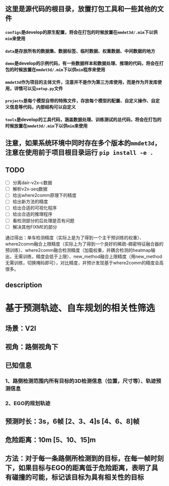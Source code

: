 ## 这里是源代码的根目录，放置打包工具和一些其他的文件

#### `configs`是develop的原生配置，**将会在打包的时候放置在`mmdet3d/.mim`下以供`mim`来使用**

#### `data`是存放所有的数据集、数据标签、临时数据、权重数据、中间数据的地方

#### `demo`是develop的示例代码，有一些数据样本和数据处理、推理的代码，**将会在打包的时候放置在`mmdet3d/.mim`下以供`mim`程序来使用**

#### `mmdet3d`作为项目的主体文件，**注意并不是作为第三方库使用，而是作为开发库使用，详情可以见`setup.py`文件**

#### `projects`是每个模型自带的特殊文件，存放每个模型的配置、自定义操作、自定义信息等代码，内部结构可以自定义

#### `tools`是develop的工具代码，涵盖数据处理、训练测试的总代码，**将会在打包的时候放置在`mmdet3d/.mim`下以供`mim`来使用**

## 注意，如果系统环境中同时存在多个版本的`mmdet3d`，注意在使用前于项目根目录运行 `pip install -e .`

## TODO

- [ ] 分离dair-v2x-c数据
- [ ] 解析v2x-seq数据
- [ ] 给出where2comm原理下的精度
- [ ] 给出新方法的精度
- [ ] 给出合适的可视化程序
- [ ] 给出合适的推理程序
- [ ] 看检测部分的后处理是否有问题
- [ ] 解决其他FIXME的部分

通过得出：单车检测精度（实际上是为了得到一个主干预训练的权重）、where2comm融合上限精度（实际上为了得到一个良好的稀疏-稠密特征融合器的预训练）、where2comm融合检测精度（加载权重，并耦合检测的heatmap输出，无需训练，精度会低于上限）、new_method融合上限精度（用new_method无需训练，切换掩码即可），对比精度，并预计发现基于where2comm的精度会高很多。

## description

# 基于预测轨迹、自车规划的相关性筛选

## 场景：V2I

## 视角：路侧视角下

## 已知信息

### 1、路侧检测范围内所有目标的3D检测信息（位置，尺寸等）、轨迹预测信息
### 2、EGO的规划轨迹

## 预测时长：3s，6帧 [2、3、4]s [4、6、8]帧

## 危险距离：10m [5、10、15]m

## 方法：对于每一条路侧所检测到的目标，在每一帧时刻下，如果目标与EGO的距离低于危险距离，表明了具有碰撞的可能，标记该目标为具有相关性的目标